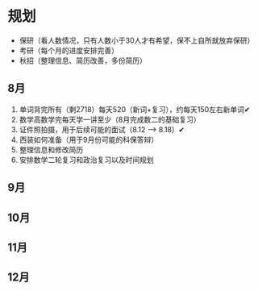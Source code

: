 # 规划

- 保研（看人数情况，只有人数小于30人才有希望，保不上自所就放弃保研）
- 考研（每个月的进度安排完善）
- 秋招（整理信息、简历改善，多份简历）

## 8月

1. 单词背完所有（剩2718）每天520（新词+复习），约每天150左右新单词✔
2. 数学高数学完每天学一讲至少（8月完成数二的基础复习）
3. 证件照拍摄，用于后续可能的面试（8.12 —> 8.18）✔
4. 西装如何准备（用于9月份可能的科保答辩）
5. 整理信息和修改简历
6. 安排数学二轮复习和政治复习以及时间规划

## 9月

## 10月

## 11月

## 12月
